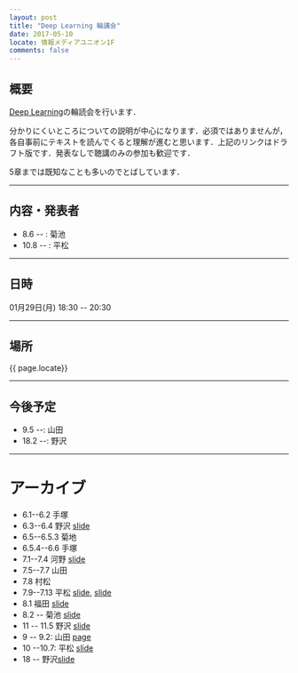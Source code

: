 ```yaml
---
layout: post
title: "Deep Learning 輪講会"
date: 2017-05-10
locate: 情報メディアユニオン1F
comments: false
---
```


## 概要

[Deep Learning](http://www.deeplearningbook.org/)の輪読会を行います．

分かりにくいところについての説明が中心になります．必須ではありませんが，各自事前にテキストを読んでくると理解が進むと思います．上記のリンクはドラフト版です．発表なしで聴講のみの参加も歓迎です．

5章までは既知なことも多いのでとばしています．

---

## 内容・発表者

- 8.6 -- : 菊池
- 10.8 -- : 平松

---

## 日時

01月29日(月) 18:30 -- 20:30

---

## 場所

{{ page.locate}}

---

## 今後予定

- 9.5 --: 山田
- 18.2 --: 野沢

---

# アーカイブ

- 6.1--6.2 手塚
- 6.3--6.4 野沢 [slide](https://speakerdeck.com/nzw0301/deep-learning-6-dot-3-6-dot-4)
- 6.5--6.5.3 菊地
- 6.5.4--6.6 手塚
- 7.1--7.4  河野 [slide](https://www.slideshare.net/ShinsakuKono/deep-learningbook-chap7)
- 7.5--7.7 山田
- 7.8 村松
- 7.9--7.13 平松 [slide](https://speakerdeck.com/himkt/deep-learninglun-du-7-dot-9-7-dot-13), [slide](https://speakerdeck.com/himkt/deep-learninglun-du-7-dot-14)
- 8.1 福田 [slide](https://speakerdeck.com/e_musu/deep-learning-book-8-dot-1)
- 8.2 -- 菊池 [slide](https://www.slideshare.net/ssuser0d111d/deep-learning-book-8283)
- 11 -- 11.5 野沢 [slide](https://speakerdeck.com/nzw0301/deep-learning-book-11-practical-methodology)
- 9 -- 9.2: 山田 [page](https://paper.dropbox.com/doc/8-Convolutional-Networks-Gn1ZsgLbxSZkezIucTdLN?_tk=share_copylink)
- 10 --10.7: 平松 [slide](https://speakerdeck.com/himkt/deep-learning-book-10)
- 18 --  野沢[slide](https://speakerdeck.com/nzw0301/deep-learning-book-18-confront-the-partition-function)
